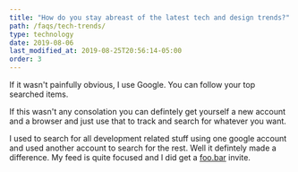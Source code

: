 ```yaml
---
title: "How do you stay abreast of the latest tech and design trends?"
path: /faqs/tech-trends/
type: technology
date: 2019-08-06
last_modified_at: 2019-08-25T20:56:14-05:00
order: 3
---
```


If it wasn't painfully obvious, I use Google. You can follow your top searched items.

If this wasn't any consolation you can defintely get yourself a new account and a browser and just use that to track and search for whatever you want.

I used to search for all development related stuff using one google account and used another account to search for the rest. Well it defintely made a difference. My feed is quite focused and I did get a [foo.bar](https://foobar.withgoogle.com/) invite.
